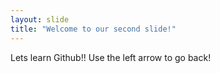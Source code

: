 ```yaml
---
layout: slide
title: "Welcome to our second slide!"
---
```

Lets learn Github!!
Use the left arrow to go back!